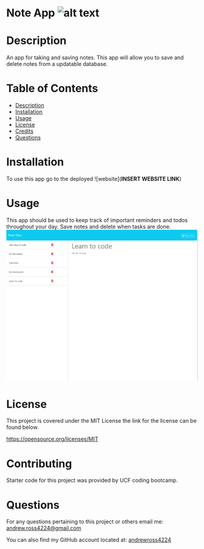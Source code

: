 # Note App ![alt text](https://img.shields.io/badge/License-MIT-yellow.svg)
  # Description
  An app for taking and saving notes. This app will allow you to save and delete notes from a updatable database.
  # Table of Contents
  - [Description](#description)
  - [Installation](#installation)
  - [Usage](#usage)
  - [License](#license)
  - [Credits](#contributing)
  - [Questions](#questions)
  # Installation
  To use this app go to the deployed ![website](**INSERT WEBSITE LINK**)
  # Usage
  This app should be used to keep track of important reminders and todos throughout your day. Save notes and delete when tasks are done.
  ![alt text](./screenshots/Screenshot%20(12).png)
  # License
  This project is covered under the MIT License the link for the license can be found below.

  https://opensource.org/licenses/MIT
  # Contributing
  Starter code for this project was provided by UCF coding bootcamp.
  # Questions
  For any questions pertaining to this project or others email me: [andrew.ross4224@gmail.com](https://andrew.ross4224@gmail.com)

  You can also find my GitHub account located at: [andrewross4224](https://github.com/andrewross4224)